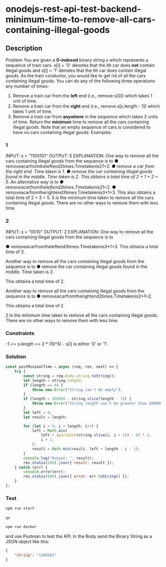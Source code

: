 # onodejs-rest-api-test-backend-minimum-time-to-remove-all-cars-containing-illegal-goods

## Description

Problem
You are given a **0-indexed** binary string s which represents a sequence of train cars. s[i] = '0' denotes that the ith car does **not** contain illegal goods and s[i] = '1' denotes that the ith car does contain illegal goods.
As the train conductor, you would like to get rid of all the cars containing illegal goods. You can do any of the following three operations any number of times:

1. Remove a train car from the **left** end (i.e., remove s[0]) which takes 1 unit of time.
2. Remove a train car from the **right** end (i.e., remove s[s.length - 1]) which takes 1 unit of time.
3. Remove a train car from **anywhere** in the sequence which takes 2 units of time.
   Return the **minimum** time to remove all the cars containing illegal goods.
   Note that an empty sequence of cars is considered to have no cars containing illegal goods.
   Examples:

### 1

INPUT: s = "1100101"
OUTPUT: 5
EXPLANATION:
One way to remove all the cars containing illegal goods from the sequence is to
● removeacarfromtheleftend2times.Timetakenis2*1=2.
● remove a car from the right end. Time taken is 1.
● remove the car containing illegal goods found in the middle. Time taken is 2.
This obtains a total time of 2 + 1 + 2 = 5.
An alternative way is to
● removeacarfromtheleftend2times.Timetakenis2*1=2.
● removeacarfromtherightend3times.Timetakenis3\*1=3.
This also obtains a total time of 2 + 3 = 5.
5 is the minimum time taken to remove all the cars containing illegal goods. There are no other ways to remove them with less time.

### 2

INPUT: s = "0010"
OUTPUT: 2
EXPLANATION:
One way to remove all the cars containing illegal goods from the sequence is to

● removeacarfromtheleftend3times.Timetakenis3\*1=3. This obtains a total time of 3.

Another way to remove all the cars containing illegal goods from the sequence is to
● remove the car containing illegal goods found in the middle. Time taken is 2.

This obtains a total time of 2.

Another way to remove all the cars containing illegal goods from the sequence is to
● removeacarfromtherightend2times.Timetakenis2\*1=2.

This obtains a total time of 2.

2 is the minimum time taken to remove all the cars containing illegal goods. There are no other ways to remove them with less time.

### Constraints

-1 <= s.length <= 2 \* (10^5) - s[i] is either '0' or '1'.

### Solution

```js
const postMinimalTime = async (req, res, next) => {
    try {
        const string = req.body.string.toString();
        let length = string.length;
        if (length == 0) {
            throw new Error("String can't be empty");
        }
        if (length > 200000 - string.slice(length - 1)) {
            throw new Error("String length can't be greater than 200000");
        }
        let left = 0;
        let result = length;

        for (let i = 0; i < length; i++) {
            left = Math.min(
                left + (parseInt(string.slice(i, i + 1)) - 0) * 2,
                i + 1,
            );
            result = Math.min(result, left + length - i - 1);
        }
        console.log("Output: ", result);
        res.status(200).json({ result: result });
    } catch (err) {
        console.error(err);
        res.status(500).json({ error: err.toString() });
    }
};
```

### Test

```bash
npm run start
```

or

```bash
npm run docker
```

and use Postman to test the API. In the Body send the Binary String as a JSON object like this:

```json
{
    "string": "1100101"
}
```
